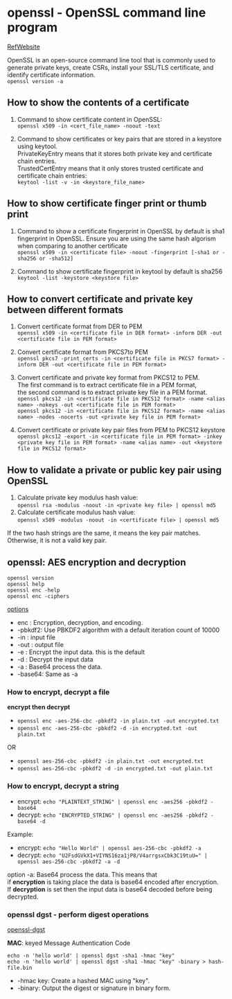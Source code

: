 # openssl - OpenSSL command line program

[RefWebsite](https://www.digicert.com/kb/ssl-support/openssl-quick-reference-guide.htm)

OpenSSL is an open-source command line tool that is commonly used to generate private keys, create CSRs, install your SSL/TLS certificate, and identify certificate information.  
`openssl version -a`

## How to show the contents of a certificate

1. Command to show certificate content in OpenSSL:  
   `openssl x509 -in <cert_file_name> -noout -text`

2. Command to show certificates or key pairs that are stored in a keystore using keytool.  
   PrivateKeyEntry means that it stores both private key and certificate chain entries.  
   TrustedCertEntry means that it only stores trusted certificate and certificate chain entries:  
   `keytool -list -v -in <keystore_file_name>`

## How to show certificate finger print or thumb print

1. Command to show a certificate fingerprint in OpenSSL by default is sha1 fingerprint in OpenSSL. Ensure you are using the same hash algorism when comparing to another certificate  
   `openssl x509 -in <certificate file> -noout -fingerprint [-sha1 or -sha256 or -sha512]`

2. Command to show certificate fingerprint in keytool by default is sha256  
   `keytool -list -keystore <keystore file>`

## How to convert certificate and private key between different formats

1. Convert certificate format from DER to PEM  
   `openssl x509 -in <certificate file in DER format> -inform DER -out <certificate file in PEM format>`

2. Convert certificate format from PKCS7to PEM  
   `openssl pkcs7 -print_certs -in <certificate file in PKCS7 format> -inform DER -out <certificate file in PEM format>`

3. Convert certificate and private key format from PKCS12 to PEM.  
   The first command is to extract certificate file in a PEM format,  
   the second command is to extract private key file in a PEM format.  
   `openssl pkcs12 -in <certificate file in PKCS12 format> -name <alias name> -nokeys -out <certificate file in PEM format>`  
   `openssl pkcs12 -in <certificate file in PKCS12 format> -name <alias name> -nodes -nocerts -out <private key file in PEM format>`

4. Convert certificate or private key pair files from PEM to PKCS12 keystore  
   `openssl pkcs12 -export -in <certificate file in PEM format> -inkey <private key file in PEM format> -name <alias name> -out <keystore file in PKCS12 format>`

## How to validate a private or public key pair using OpenSSL

1. Calculate private key modulus hash value:  
   `openssl rsa -modulus -noout -in <private key file> | openssl md5`
2. Calculate certificate modulus hash value:  
   `openssl x509 -modulus -noout -in <certificate file> | openssl md5`

If the two hash strings are the same, it means the key pair matches. Otherwise, it is not a valid key pair.

## openssl: AES encryption and decryption

`openssl version`  
`openssl help`  
`openssl enc -help`  
`openssl enc -ciphers`

[options](https://docs.openssl.org/3.0/man1/openssl-enc/#options)  

+ enc    : Encryption, decryption, and encoding.  
+ -pbkdf2: Use PBKDF2 algorithm with a default iteration count of 10000  
+ -in    : input file  
+ -out   : output file  
+ -e     : Encrypt the input data. this is the default  
+ -d     : Decrypt the input data  
+ -a     : Base64 process the data.
+ -base64: Same as -a

### How to encrypt, decrypt a file

**encrypt then decrypt**  

+ `openssl enc -aes-256-cbc -pbkdf2 -in plain.txt -out encrypted.txt`  
+ `openssl enc -aes-256-cbc -pbkdf2 -d -in encrypted.txt -out plain.txt`

OR  

+ `openssl aes-256-cbc -pbkdf2 -in plain.txt -out encrypted.txt`
+ `openssl aes-256-cbc -pbkdf2 -d -in encrypted.txt -out plain.txt`  

### How to encrypt, decrypt a string

+ encrypt: `echo "PLAINTEXT_STRING" | openssl enc -aes256 -pbkdf2 -base64`  
+ decrypt: `echo "ENCRYPTED_STRING" | openssl enc -aes256 -pbkdf2 -base64 -d`

Example:

+ encrypt: `echo "Hello World" | openssl aes-256-cbc -pbkdf2 -a`
+ decrypt: `echo "U2FsdGVkX1+VIYNS16za1jP8/V4arrgsxCbk3C19tuU=" | openssl aes-256-cbc -pbkdf2 -a -d`

option -a: Base64 process the data. This means that  
  if **encryption** is taking place the data is base64 encoded after encryption.  
  If **decryption** is set then the input data is base64 decoded before being decrypted.

### openssl dgst - perform digest operations

[openssl-dgst](https://docs.openssl.org/3.0/man1/openssl-dgst/#options)

**MAC**: keyed Message Authentication Code

`echo -n 'hello world' | openssl dgst -sha1 -hmac "key"`  
`echo -n 'hello world' | openssl dgst -sha1 -hmac "key" -binary > hash-file.bin`  

+ -hmac key: Create a hashed MAC using "key".
+ -binary: Output the digest or signature in binary form.
